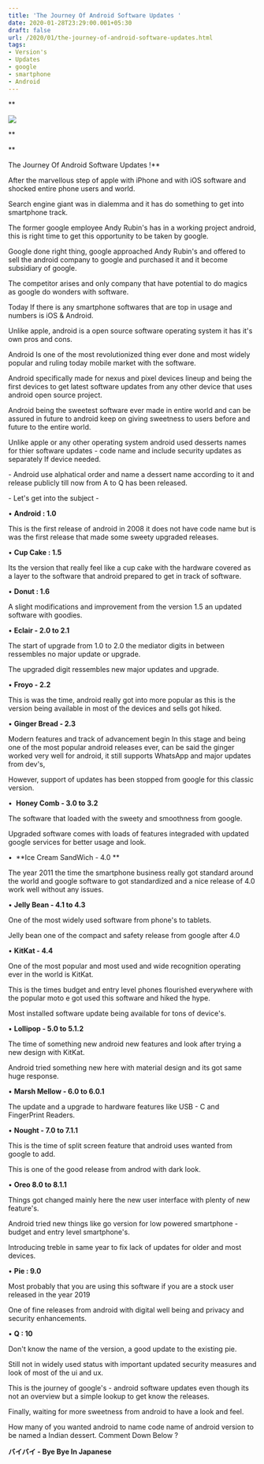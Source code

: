 ```yaml
---
title: 'The Journey Of Android Software Updates '
date: 2020-01-28T23:29:00.001+05:30
draft: false
url: /2020/01/the-journey-of-android-software-updates.html
tags: 
- Version's
- Updates
- google
- smartphone
- Android
---
```


**

  

[![](https://lh3.googleusercontent.com/-TSps5767ZqY/XjPeN94YYLI/AAAAAAAABAM/-EulAPKl1ocSNV-KpRa1D8z1wTfXj3JYACLcBGAsYHQ/s1600/IMG_20200131_132823_309.jpg)](https://lh3.googleusercontent.com/-TSps5767ZqY/XjPeN94YYLI/AAAAAAAABAM/-EulAPKl1ocSNV-KpRa1D8z1wTfXj3JYACLcBGAsYHQ/s1600/IMG_20200131_132823_309.jpg)



**

**

The Journey Of Android Software Updates !**

  

After the marvellous step of apple with iPhone and with iOS software and shocked entire phone users and world.

  

Search engine giant was in dialemma and it has do something to get into smartphone track.

  

The former google employee Andy Rubin's has in a working project android, this is right time to get this opportunity to be taken by google.

  

Google done right thing, google approached Andy Rubin's and offered to sell the android company to google and purchased it and it become subsidiary of google.

  

The competitor arises and only company that have potential to do magics as google do wonders with software.  

  

Today If there is any smartphone softwares that are top in usage and numbers is iOS & Android.

  

Unlike apple, android is a open source software operating system it has it's own pros and cons.

  

Android Is one of the most revolutionized thing ever done and most widely popular and ruling today mobile market with the software.

  

Android specifically made for nexus and pixel devices lineup and being the first devices to get latest software updates from any other device that uses android open source project.

  

Android being the sweetest software ever made in entire world and can be assured in future to android keep on giving sweetness to users before and future to the entire world.

  

Unlike apple or any other operating system android used desserts names for thier software updates - code name and include security updates as separately If device needed.

  

\- Android use alphatical order and name a dessert name according to it and release publicly till now from A to Q has been released.

  

\- Let's get into the subject -

  

• **Android : 1.0**

  

This is the first release of android in 2008 it does not have code name but is was the first release that made some sweety upgraded releases.

  

• **Cup Cake : 1.5**

  

Its the version that really feel like a cup cake with the hardware covered as a layer to the software that android prepared to get in track of software.

  

• **Donut : 1.6**

  

A slight modifications and improvement from the version 1.5 an updated software with goodies.

  

• **Eclair - 2.0 to 2.1**

  

The start of upgrade from 1.0 to 2.0 the mediator digits in between ressembles no major update or upgrade.

  

The upgraded digit ressembles new major updates and upgrade.

  

• **Froyo - 2.2**

  

This is was the time, android really got into more popular as this is the version being available in most of the devices and sells got hiked.

  

• **Ginger Bread - 2.3**

  

Modern features and track of advancement begin In this stage and being one of the most popular android releases ever, can be said the ginger worked very well for android, it still supports WhatsApp and major updates from dev's,

  

However, support of updates has been stopped from google for this classic version.

  

•  **Honey Comb - 3.0 to 3.2**

  

The software that loaded with the sweety and smoothness from google.

  

Upgraded software comes with loads of features integraded with updated google services for better usage and look.

  

•  **Ice Cream SandWich - 4.0 **

  

The year 2011 the time the smartphone business really got standard around the world and google software to got standardized and a nice release of 4.0 work well without any issues.

  

• **Jelly Bean - 4.1 to 4.3**

  

One of the most widely used software from phone's to tablets.

  

Jelly bean one of the compact and safety release from google after 4.0

  

• **KitKat - 4.4**

  

One of the most popular and most used and wide recognition operating ever in the world is KitKat.

  

This is the times budget and entry level phones flourished everywhere with the popular moto e got used this software and hiked the hype.

  

Most installed software update being available for tons of device's.

  

• **Lollipop - 5.0 to 5.1.2**

  

The time of something new android new features and look after trying a new design with KitKat.

  

Android tried something new here with material design and its got same huge response.

  

• **Marsh Mellow - 6.0 to 6.0.1**

  

The update and a upgrade to hardware features like USB - C and FingerPrint Readers.  

  

• **Nought - 7.0 to 7.1.1**

  

This is the time of split screen feature that android uses wanted from google to add.

  

This is one of the good release from androd with dark look.

  

• **Oreo 8.0 to 8.1.1**

  

Things got changed mainly here the new user interface with plenty of new feature's.

  

Android tried new things like go version for low powered smartphone - budget and entry level smartphone's.

  

Introducing treble in same year to fix lack of updates for older and most devices.

  

• **Pie : 9.0**

  

Most probably that you are using this software if you are a stock user released in the year 2019

  

One of fine releases from android with digital well being and privacy and security enhancements.

  

• **Q : 10**

  

Don't know the name of the version, a good update to the existing pie.

  

Still not in widely used status with important updated security measures and look of most of the ui and ux.

  

This is the journey of google's - android software updates even though its not an overview but a simple lookup to get know the releases.

  

Finally, waiting for more sweetness from android to have a look and feel.

  

How many of you wanted android to name code name of android version to be named a Indian dessert. Comment Down Below ?

**バイバイ - Bye Bye In Japanese**